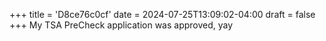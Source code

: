 +++
title = 'D8ce76c0cf'
date = 2024-07-25T13:09:02-04:00
draft = false
+++
My TSA PreCheck application was approved, yay